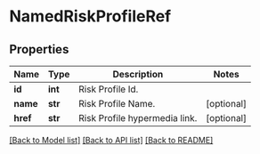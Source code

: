 # NamedRiskProfileRef

## Properties
Name | Type | Description | Notes
------------ | ------------- | ------------- | -------------
**id** | **int** | Risk Profile Id. | 
**name** | **str** | Risk Profile Name. | [optional] 
**href** | **str** | Risk Profile hypermedia link. | [optional] 

[[Back to Model list]](../README.md#documentation-for-models) [[Back to API list]](../README.md#documentation-for-api-endpoints) [[Back to README]](../README.md)


